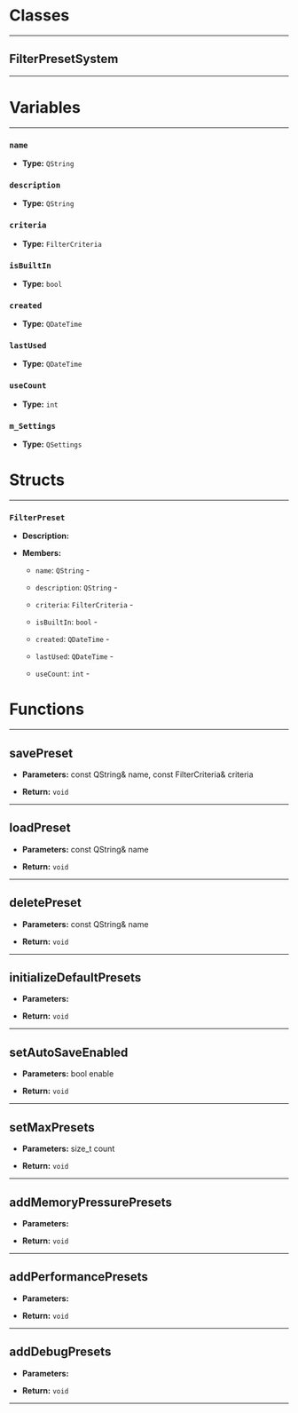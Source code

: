 # Classes
---

## FilterPresetSystem
---




# Variables
---

### `name`

- **Type:** `QString`



### `description`

- **Type:** `QString`



### `criteria`

- **Type:** `FilterCriteria`



### `isBuiltIn`

- **Type:** `bool`



### `created`

- **Type:** `QDateTime`



### `lastUsed`

- **Type:** `QDateTime`



### `useCount`

- **Type:** `int`



### `m_Settings`

- **Type:** `QSettings`




# Structs
---

### `FilterPreset`

- **Description:** 

- **Members:**

  - `name`: `QString` - 

  - `description`: `QString` - 

  - `criteria`: `FilterCriteria` - 

  - `isBuiltIn`: `bool` - 

  - `created`: `QDateTime` - 

  - `lastUsed`: `QDateTime` - 

  - `useCount`: `int` - 




# Functions
---

## savePreset



- **Parameters:** const QString& name, const FilterCriteria& criteria

- **Return:** `void`

---

## loadPreset



- **Parameters:** const QString& name

- **Return:** `void`

---

## deletePreset



- **Parameters:** const QString& name

- **Return:** `void`

---

## initializeDefaultPresets



- **Parameters:** 

- **Return:** `void`

---

## setAutoSaveEnabled



- **Parameters:** bool enable

- **Return:** `void`

---

## setMaxPresets



- **Parameters:** size_t count

- **Return:** `void`

---

## addMemoryPressurePresets



- **Parameters:** 

- **Return:** `void`

---

## addPerformancePresets



- **Parameters:** 

- **Return:** `void`

---

## addDebugPresets



- **Parameters:** 

- **Return:** `void`

---

